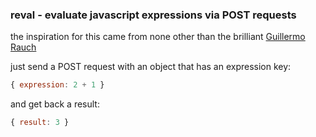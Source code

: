 ### reval - evaluate javascript expressions via POST requests

the inspiration for this came 
from none other than the brilliant [Guillermo Rauch](https://twitter.com/rauchg/status/1085813324992806913)

just send a POST request with an object that has an expression key:

```js
{ expression: 2 + 1 }
```

and get back a result:

```js
{ result: 3 }
```

